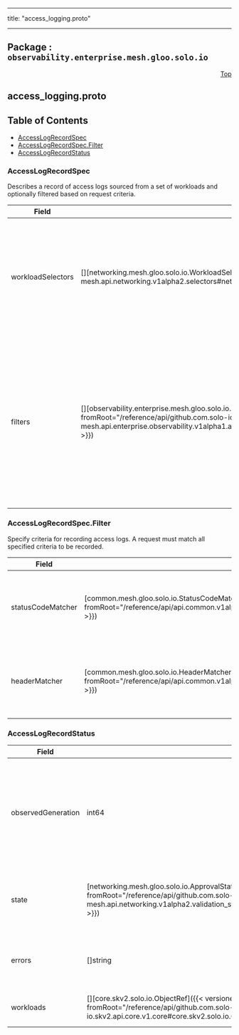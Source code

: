 
---

title: "access_logging.proto"

---

## Package : `observability.enterprise.mesh.gloo.solo.io`



<a name="top"></a>

<a name="API Reference for access_logging.proto"></a>
<p align="right"><a href="#top">Top</a></p>

## access_logging.proto


## Table of Contents
  - [AccessLogRecordSpec](#observability.enterprise.mesh.gloo.solo.io.AccessLogRecordSpec)
  - [AccessLogRecordSpec.Filter](#observability.enterprise.mesh.gloo.solo.io.AccessLogRecordSpec.Filter)
  - [AccessLogRecordStatus](#observability.enterprise.mesh.gloo.solo.io.AccessLogRecordStatus)







<a name="observability.enterprise.mesh.gloo.solo.io.AccessLogRecordSpec"></a>

### AccessLogRecordSpec
Describes a record of access logs sourced from a set of workloads and optionally filtered based on request criteria.


| Field | Type | Label | Description |
| ----- | ---- | ----- | ----------- |
| workloadSelectors | [][networking.mesh.gloo.solo.io.WorkloadSelector]({{< versioned_link_path fromRoot="/reference/api/github.com.solo-io.gloo-mesh.api.networking.v1alpha2.selectors#networking.mesh.gloo.solo.io.WorkloadSelector" >}}) | repeated | Select the workloads to be configured to emit access logs. Leave empty to apply to all workloads managed by Gloo Mesh. |
  | filters | [][observability.enterprise.mesh.gloo.solo.io.AccessLogRecordSpec.Filter]({{< versioned_link_path fromRoot="/reference/api/github.com.solo-io.gloo-mesh.api.enterprise.observability.v1alpha1.access_logging#observability.enterprise.mesh.gloo.solo.io.AccessLogRecordSpec.Filter" >}}) | repeated | Configure criteria for determining which access logs will be recorded. The list is disjunctive, a request will be recorded if it matches any filter. Leave empty to emit all access logs. |
  





<a name="observability.enterprise.mesh.gloo.solo.io.AccessLogRecordSpec.Filter"></a>

### AccessLogRecordSpec.Filter
Specify criteria for recording access logs. A request must match all specified criteria to be recorded.


| Field | Type | Label | Description |
| ----- | ---- | ----- | ----------- |
| statusCodeMatcher | [common.mesh.gloo.solo.io.StatusCodeMatcher]({{< versioned_link_path fromRoot="/reference/api/api.common.v1alpha1.request_matchers#common.mesh.gloo.solo.io.StatusCodeMatcher" >}}) |  | Matches against a response status code. Omit to match any status code. |
  | headerMatcher | [common.mesh.gloo.solo.io.HeaderMatcher]({{< versioned_link_path fromRoot="/reference/api/api.common.v1alpha1.request_matchers#common.mesh.gloo.solo.io.HeaderMatcher" >}}) |  | Matches against a request or response header. Omit to match any headers. |
  





<a name="observability.enterprise.mesh.gloo.solo.io.AccessLogRecordStatus"></a>

### AccessLogRecordStatus



| Field | Type | Label | Description |
| ----- | ---- | ----- | ----------- |
| observedGeneration | int64 |  | The most recent generation observed in the the AccessLogRecord metadata. If the observedGeneration does not match generation, the controller has not processed the most recent version of this resource. |
  | state | [networking.mesh.gloo.solo.io.ApprovalState]({{< versioned_link_path fromRoot="/reference/api/github.com.solo-io.gloo-mesh.api.networking.v1alpha2.validation_state#networking.mesh.gloo.solo.io.ApprovalState" >}}) |  | The state of the overall resource, will only show accepted if it has been successfully applied to all target workloads. |
  | errors | []string | repeated | Any errors encountered during processing. Also reported to any Workloads that this object applies to. |
  | workloads | [][core.skv2.solo.io.ObjectRef]({{< versioned_link_path fromRoot="/reference/api/github.com.solo-io.skv2.api.core.v1.core#core.skv2.solo.io.ObjectRef" >}}) | repeated | references to workloads that this AccessLogRecord applies to |
  




 <!-- end messages -->

 <!-- end enums -->

 <!-- end HasExtensions -->

 <!-- end services -->

